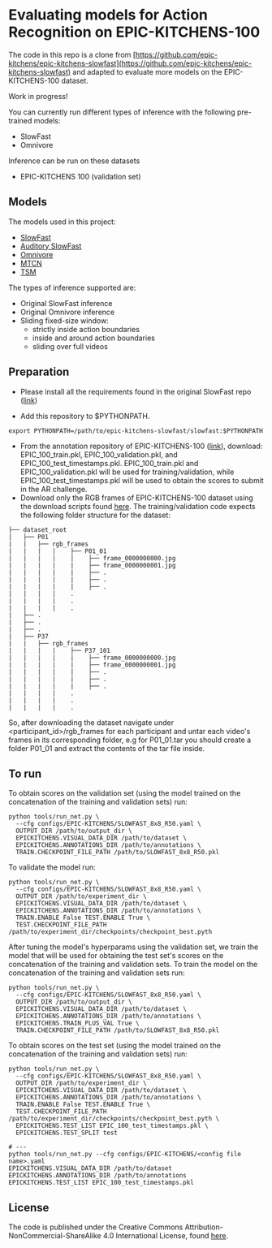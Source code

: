 # Evaluating models for Action Recognition on EPIC-KITCHENS-100

The code in this repo is a clone from [https://github.com/epic-kitchens/epic-kitchens-slowfast](https://github.com/epic-kitchens/epic-kitchens-slowfast) and adapted to evaluate more models on the EPIC-KITCHENS-100 dataset.

Work in progress! 


You can currently run different types of inference with the following pre-trained models:

- SlowFast
- Omnivore

Inference can be run on these datasets

- EPIC-KITCHENS 100 (validation set)

## Models
The models used in this project:
 - [SlowFast](https://github.com/epic-kitchens/epic-kitchens-slowfast)
 - [Auditory SlowFast](https://github.com/ekazakos/auditory-slow-fast)
 - [Omnivore](https://github.com/facebookresearch/omnivore)
 - [MTCN](https://github.com/ekazakos/MTCN)
 - [TSM]()

The types of inference supported are:

- Original SlowFast inference
- Original Omnivore inference
- Sliding fixed-size window:
    - strictly inside action boundaries
    - inside and around action boundaries
    - sliding over full videos

## Preparation

- Please install all the requirements found in the original SlowFast repo ([link](https://github.com/facebookresearch/SlowFast/blob/master/INSTALL.md))
* Add this repository to $PYTHONPATH.
```
export PYTHONPATH=/path/to/epic-kitchens-slowfast/slowfast:$PYTHONPATH
```
* From the annotation repository of EPIC-KITCHENS-100 ([link](https://github.com/epic-kitchens/epic-kitchens-100-annotations)), download: EPIC_100_train.pkl, EPIC_100_validation.pkl, and EPIC_100_test_timestamps.pkl. EPIC_100_train.pkl and EPIC_100_validation.pkl will be used for training/validation, while EPIC_100_test_timestamps.pkl will be used to obtain the scores to submit in the AR challenge.
* Download only the RGB frames of EPIC-KITCHENS-100 dataset using the download scripts found [here](https://github.com/epic-kitchens/epic-kitchens-download-scripts). 
The training/validation code expects the following folder structure for the dataset:
```
├── dataset_root
|   ├── P01
|   |   ├── rgb_frames
|   |   |   |    ├── P01_01
|   |   |   |    |    ├── frame_0000000000.jpg
|   |   |   |    |    ├── frame_0000000001.jpg
|   |   |   |    |    ├── .
|   |   |   |    |    ├── .
|   |   |   |    |    ├── .
|   |   |   |    .    
|   |   |   |    .    
|   |   |   |    .
|   ├── .
|   ├── .
|   ├── .
|   ├── P37
|   |   ├── rgb_frames
|   |   |   |    ├── P37_101
|   |   |   |    |    ├── frame_0000000000.jpg
|   |   |   |    |    ├── frame_0000000001.jpg
|   |   |   |    |    ├── .
|   |   |   |    |    ├── .
|   |   |   |    |    ├── .
|   |   |   |    .    
|   |   |   |    .    
|   |   |   |    .
```
So, after downloading the dataset navigate under <participant_id>/rgb_frames for each participant and untar each video's frames in its corresponding folder, e.g for P01_01.tar you should create a folder P01_01 and extract the contents of the tar file inside.

## To run
To obtain scores on the validation set (using the model trained on the concatenation of the training and validation sets) run:
```
python tools/run_net.py \
  --cfg configs/EPIC-KITCHENS/SLOWFAST_8x8_R50.yaml \
  OUTPUT_DIR /path/to/output_dir \
  EPICKITCHENS.VISUAL_DATA_DIR /path/to/dataset \
  EPICKITCHENS.ANNOTATIONS_DIR /path/to/annotations \
  TRAIN.CHECKPOINT_FILE_PATH /path/to/SLOWFAST_8x8_R50.pkl
```
To validate the model run:
```
python tools/run_net.py \
  --cfg configs/EPIC-KITCHENS/SLOWFAST_8x8_R50.yaml \
  OUTPUT_DIR /path/to/experiment_dir \
  EPICKITCHENS.VISUAL_DATA_DIR /path/to/dataset \
  EPICKITCHENS.ANNOTATIONS_DIR /path/to/annotations \
  TRAIN.ENABLE False TEST.ENABLE True \
  TEST.CHECKPOINT_FILE_PATH /path/to/experiment_dir/checkpoints/checkpoint_best.pyth
```
After tuning the model's hyperparams using the validation set, we train the model that will be used for obtaining the test set's scores on the concatenation of the training and validation sets. To train the model on the concatenation of the training and validation sets run:
```
python tools/run_net.py \
  --cfg configs/EPIC-KITCHENS/SLOWFAST_8x8_R50.yaml \
  OUTPUT_DIR /path/to/output_dir \
  EPICKITCHENS.VISUAL_DATA_DIR /path/to/dataset \
  EPICKITCHENS.ANNOTATIONS_DIR /path/to/annotations \
  EPICKITCHENS.TRAIN_PLUS_VAL True \
  TRAIN.CHECKPOINT_FILE_PATH /path/to/SLOWFAST_8x8_R50.pkl
```
To obtain scores on the test set (using the model trained on the concatenation of the training and validation sets) run:
```
python tools/run_net.py \
  --cfg configs/EPIC-KITCHENS/SLOWFAST_8x8_R50.yaml \
  OUTPUT_DIR /path/to/experiment_dir \
  EPICKITCHENS.VISUAL_DATA_DIR /path/to/dataset \
  EPICKITCHENS.ANNOTATIONS_DIR /path/to/annotations \
  TRAIN.ENABLE False TEST.ENABLE True \
  TEST.CHECKPOINT_FILE_PATH /path/to/experiment_dir/checkpoints/checkpoint_best.pyth \
  EPICKITCHENS.TEST_LIST EPIC_100_test_timestamps.pkl \
  EPICKITCHENS.TEST_SPLIT test

# ---
python tools/run_net.py --cfg configs/EPIC-KITCHENS/<config file name>.yaml  
EPICKITCHENS.VISUAL_DATA_DIR /path/to/dataset 
EPICKITCHENS.ANNOTATIONS_DIR /path/to/annotations 
EPICKITCHENS.TEST_LIST EPIC_100_test_timestamps.pkl
```

## License 

The code is published under the Creative Commons Attribution-NonCommercial-ShareAlike 4.0 International License, found [here](https://creativecommons.org/licenses/by-nc-sa/4.0/).
